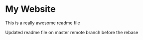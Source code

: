 # My Website

This is a really awesome readme file

Updated readme file on master remote branch before the rebase
